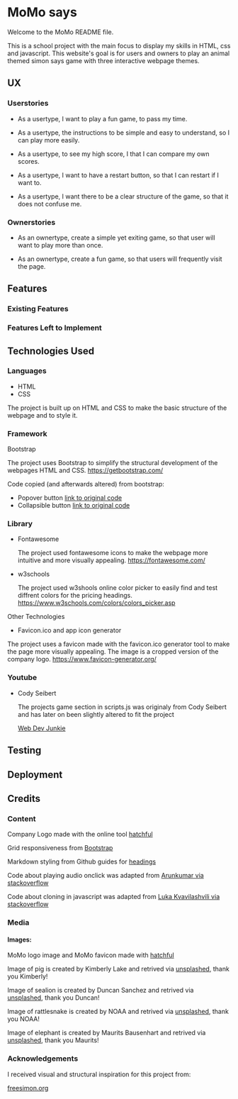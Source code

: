 # MoMo says
Welcome to the MoMo README file.

This is a school project with the main focus to display my skills in HTML, css and javascript. This website's goal is for users and owners to play an animal themed simon says game with three interactive webpage themes.


## UX

### Userstories
-   As a usertype, I want to play a fun game, to pass my time.

-	As a usertype, the instructions to be simple and easy to understand, so I can play more easily.

-	As a usertype, to see my high score, I that I can compare my own scores.

-	As a usertype, I want to have a restart button, so that I can restart if I want to.

-	As a usertype, I want there to be a clear structure of the game, so that it does not confuse me.

### Ownerstories

-   As an ownertype, create a simple yet exiting game, so that user will want to play more than once.

-	As an ownertype, create a fun game, so that users will frequently visit the page.


## Features


### Existing Features


### Features Left to Implement


## Technologies Used

### Languages

- HTML
- CSS

The project is built up on HTML and CSS to make the basic structure of the webpage and to style it.

### Framework

Bootstrap

The project uses Bootstrap to simplify the structural development of the webpages HTML and CSS. https://getbootstrap.com/

Code copied (and afterwards altered) from bootstrap:
- Popover button [link to original code](https://www.w3schools.com/bootstrap/bootstrap_popover.asp)
- Collapsible button [link to original code](https://www.w3schools.com/bootstrap/bootstrap_collapse.asp)

### Library

- Fontawesome

    The project used fontawesome icons to make the webpage more intuitive and more visually appealing. https://fontawesome.com/

- w3schools

    The project used w3shools online color picker to easily find and test diffrent colors for the pricing headings. https://www.w3schools.com/colors/colors_picker.asp

Other Technologies
- Favicon.ico and app icon generator

The project uses a favicon made with the favicon.ico generator tool to make the page more visually appealing. The image is a cropped version of the company logo. https://www.favicon-generator.org/

### Youtube

- Cody Seibert

    The projects game section in scripts.js was originaly from Cody Seibert and has later on been slightly altered to fit the project
    
    [Web Dev Junkie](https://www.youtube.com/watch?v=W0MxUHlZo6U)



## Testing


## Deployment


## Credits

### Content
Company Logo made with the online tool [hatchful](hatchful.shopify.com)

Grid responsiveness from [Bootstrap](https://getbootstrap.com/docs/4.5/layout/grid/)

Markdown styling from Github guides for [headings](https://guides.github.com/features/mastering-markdown/)

Code about playing audio onclick was adapted from [Arunkumar via stackoverflow](https://stackoverflow.com/questions/18826147/javascript-audio-play-on-click)

Code about cloning in javascript was adapted from [Luka Kvavilashvili via stackoverflow](https://stackoverflow.com/questions/40822531/jquery-audio-how-to-allow-overlapping-sounds)




### Media

#### Images: 

MoMo logo image and MoMo favicon made with [hatchful](https://hatchful.shopify.com)

Image of pig is created by Kimberly Lake and retrived via [unsplashed](https://unsplash.com/photos/VBmRbvMrb7A), thank you Kimberly!

Image of sealion is created by Duncan Sanchez and retrived via [unsplashed](https://unsplash.com/photos/l6aAMUH_oW8), thank you Duncan!

Image of rattlesnake is created by NOAA and retrived via [unsplashed](https://unsplash.com/photos/VrQRpV4c9jY), thank you NOAA!

Image of elephant is created by Maurits Bausenhart and retrived via [unsplashed](https://unsplash.com/photos/Ay67yB6vmF8), thank you Maurits!



### Acknowledgements

I received visual and structural inspiration for this project from:

[freesimon.org](http://www.freesimon.org/welcome/)